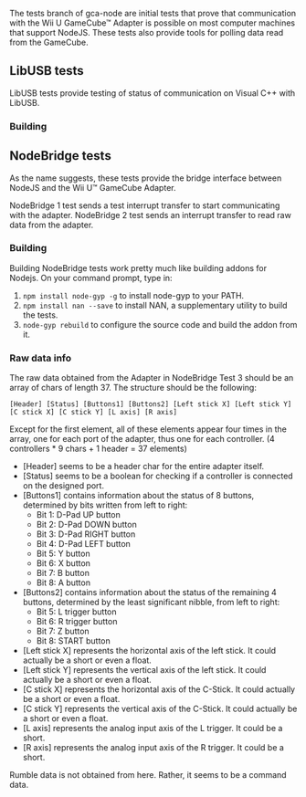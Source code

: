 The tests branch of gca-node are initial tests that prove that communication with the Wii U GameCube&trade; Adapter is possible on most computer machines that support NodeJS.
These tests also provide tools for polling data read from the GameCube.

## LibUSB tests
LibUSB tests provide testing of status of communication on Visual C++ with LibUSB.

### Building

## NodeBridge tests
As the name suggests, these tests provide the bridge interface between NodeJS and the Wii U&trade; GameCube Adapter.

NodeBridge 1 test sends a test interrupt transfer to start communicating with the adapter.
NodeBridge 2 test sends an interrupt transfer to read raw data from the adapter.

### Building
Building NodeBridge tests work pretty much like building addons for Nodejs. On your command prompt, type in:
 1. `npm install node-gyp -g` to install node-gyp to your PATH.
 2. `npm install nan --save` to install NAN, a supplementary utility to build the tests.
 3. `node-gyp rebuild` to configure the source code and build the addon from it.

### Raw data info
The raw data obtained from the Adapter in NodeBridge Test 3 should be an array of chars of length 37. The structure should be the following:

`[Header] [Status] [Buttons1] [Buttons2] [Left stick X] [Left stick Y] [C stick X] [C stick Y] [L axis] [R axis]`

Except for the first element, all of these elements appear four times in the array, one for each port of the adapter, thus one for each controller. 
(4 controllers * 9 chars + 1 header = 37 elements)

 * [Header] seems to be a header char for the entire adapter itself.
 * [Status] seems to be a boolean for checking if a controller is connected on the designed port.
 * [Buttons1] contains information about the status of 8 buttons, determined by bits written from left to right:
    * Bit 1: D-Pad UP button
    * Bit 2: D-Pad DOWN button
    * Bit 3: D-Pad RIGHT button
    * Bit 4: D-Pad LEFT button
    * Bit 5: Y button
    * Bit 6: X button
    * Bit 7: B button
    * Bit 8: A button
 * [Buttons2] contains information about the status of the remaining 4 buttons, determined by the least significant nibble, from left to right:
    * Bit 5: L trigger button
    * Bit 6: R trigger button
    * Bit 7: Z button
    * Bit 8: START button
* [Left stick X] represents the horizontal axis of the left stick. It could actually be a short or even a float.
* [Left stick Y] represents the vertical axis of the left stick. It could actually be a short or even a float.
* [C stick X] represents the horizontal axis of the C-Stick. It could actually be a short or even a float.
* [C stick Y] represents the vertical axis of the C-Stick. It could actually be a short or even a float.
* [L axis] represents the analog input axis of the L trigger. It could be a short.
* [R axis] represents the analog input axis of the R trigger. It could be a short.

Rumble data is not obtained from here. Rather, it seems to be a command data.
